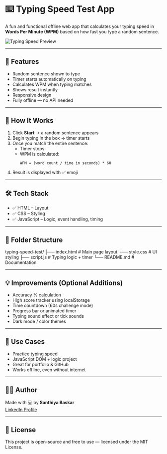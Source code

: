# ⌨️ Typing Speed Test App

A fun and functional offline web app that calculates your typing speed in **Words Per Minute (WPM)** based on how fast you type a random sentence.

![Typing Speed Preview](typing-preview.png)

---

## 🚀 Features

- Random sentence shown to type
- Timer starts automatically on typing
- Calculates WPM when typing matches
- Shows result instantly
- Responsive design
- Fully offline — no API needed

---

## 🧠 How It Works

1. Click **Start** → a random sentence appears
2. Begin typing in the box → timer starts
3. Once you match the entire sentence:
   - Timer stops
   - WPM is calculated:
     ```
     WPM = (word count / time in seconds) * 60
     ```
4. Result is displayed with ✅ emoji

---

## 🛠 Tech Stack

- ✅ HTML – Layout
- ✅ CSS – Styling
- ✅ JavaScript – Logic, event handling, timing

---

## 📁 Folder Structure

typing-speed-test/
├── index.html # Main page layout
├── style.css # UI styling
├── script.js # Typing logic + timer
└── README.md # Documentation


---

## 💡 Improvements (Optional Additions)

- Accuracy % calculation  
- High score tracker using localStorage  
- Time countdown (60s challenge mode)  
- Progress bar or animated timer  
- Typing sound effect or tick sounds  
- Dark mode / color themes

---

## 📌 Use Cases

- Practice typing speed  
- JavaScript DOM + logic project  
- Great for portfolio & GitHub  
- Works offline, even without internet

---

## 🧑‍💻 Author

Made with 💻 by **Santhiya Baskar**  
[LinkedIn Profile](https://www.linkedin.com/in/santhiya-baskar-675a85258)

---

## 📃 License

This project is open-source and free to use — licensed under the MIT License.
